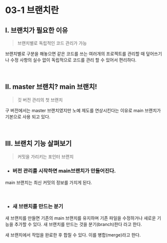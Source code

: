 # 03-1 브랜치란


## I. 브랜치가 필요한 이유

> 브랜치별로 독립적인 코드  관리가 가능

브랜치별로 구분을 해놓으면 같은 코드를 쓰는 여러개의 프로젝트를 관리할 때 덮어쓰기나 수정 사항의 실수 없이 독립적으로 코드를 관리 할 수 있어서 편리하다.

<br>

## II. master 브랜치? main 브랜치!

> 깃 버전 관리의 첫 브랜치

구 버전에서는 master 브랜치였지만 노예 제도를 연상시킨다는 이유로 main 브랜치가 기본으로 사용 되고 있다.

<br>

## III. 브랜치 기능 살펴보기
> 커밋을 가리키는 포인터 브랜치

- ###  버전 관리를 시작하면 main브랜치가 만들어진다.
main 브랜치는 최신 커밋의 정보를 가지게 된다.

<br>

- ### 새 브랜치를 만드는 분기
새 브랜치를 만들면 기존의 main 브랜치를 유지하며 기존 파일을 수정하거나 새로운 기능을 추가할 수 있다. 새 브랜치를 만드는 것을 분기(branch)한다 라고 한다.

새 브랜치에서 작업을 완료한 후 합칠 수 있다. 이를 병합(merge)라고 한다.


